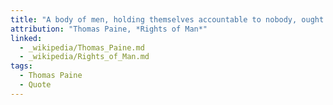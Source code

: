 ```yaml
---
title: "A body of men, holding themselves accountable to nobody, ought not to be trusted by any body"
attribution: "Thomas Paine, *Rights of Man*"
linked:
  - _wikipedia/Thomas_Paine.md
  - _wikipedia/Rights_of_Man.md
tags:
  - Thomas Paine
  - Quote
---
```

